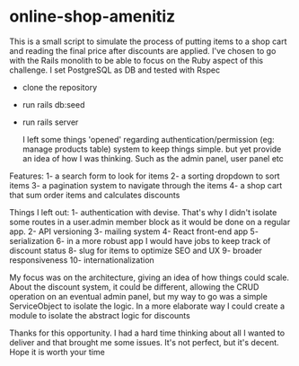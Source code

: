 # online-shop-amenitiz

This is a small script to simulate the process of putting items to a shop cart and reading the final price after discounts are applied.
I've chosen to go with the Rails monolith to be able to focus on the Ruby aspect of this challenge. I set PostgreSQL as DB and tested with Rspec

- clone the repository
- run rails db:seed
- run rails server

  I left some things 'opened' regarding authentication/permission (eg: manage products table) system to keep things simple. but yet provide an idea of how I was thinking. Such as the admin panel, user panel etc

Features:
1- a search form to look for items
2- a sorting dropdown to sort items
3- a pagination system to navigate through the items
4- a shop cart that sum order items and calculates discounts

Things I left out:
1- authentication with devise. That's why I didn't isolate some routes in a user.admin member block as it would be done on a regular app.
2- API versioning
3- mailing system
4- React front-end app
5- serialization
6- in a more robust app I would have jobs to keep track of discount status
8- slug for items to optimize SEO and UX
9- broader responsiveness
10- internationalization

My focus was on the architecture, giving an idea of how things could scale.
About the discount system, it could be different, allowing the CRUD operation on an eventual admin panel, but my way to go was a simple ServiceObject to isolate the logic. In a more elaborate way I could create a module to isolate the abstract logic for discounts

Thanks for this opportunity. I had a hard time thinking about all I wanted to deliver and that brought me some issues. It's not perfect, but it's decent. Hope it is worth your time





